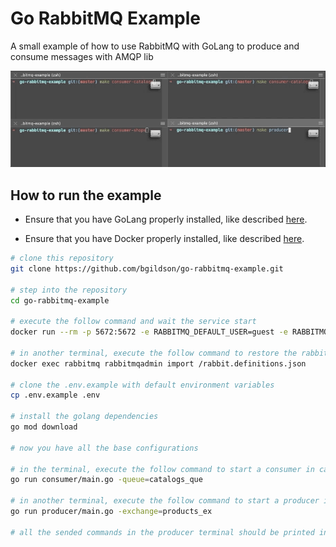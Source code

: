 # Go RabbitMQ Example

A small example of how to use RabbitMQ with GoLang to produce and consume messages with AMQP lib

<p align="center">
  <img src="./example.gif" width="1024" alt="example" />
</p>

## How to run the example

- Ensure that you have GoLang properly installed, like described [here](https://golang.org/doc/install).

- Ensure that you have Docker properly installed, like described [here](https://docs.docker.com/get-docker/).

```sh
# clone this repository
git clone https://github.com/bgildson/go-rabbitmq-example.git

# step into the repository
cd go-rabbitmq-example

# execute the follow command and wait the service start
docker run --rm -p 5672:5672 -e RABBITMQ_DEFAULT_USER=guest -e RABBITMQ_DEFAULT_PASS=guest -v ${PWD}/rabbit.definitions.json:/rabbit.definitions.json:ro --name rabbitmq rabbitmq:3.8.4-management

# in another terminal, execute the follow command to restore the rabbitmq schema used in the example
docker exec rabbitmq rabbitmqadmin import /rabbit.definitions.json

# clone the .env.example with default environment variables
cp .env.example .env

# install the golang dependencies
go mod download

# now you have all the base configurations

# in the terminal, execute the follow command to start a consumer in catalogs_que queue
go run consumer/main.go -queue=catalogs_que

# in another terminal, execute the follow command to start a producer in products_ex exchange
go run producer/main.go -exchange=products_ex

# all the sended commands in the producer terminal should be printed in consumer terminal
```
